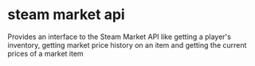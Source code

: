 # steam market api
 Provides an interface to the Steam Market API like getting a player's inventory, getting market price history on an item and getting the current prices of a market item
